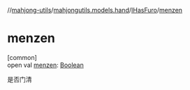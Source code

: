 //[mahjong-utils](../../../index.md)/[mahjongutils.models.hand](../index.md)/[IHasFuro](index.md)/[menzen](menzen.md)

# menzen

[common]\
open val [menzen](menzen.md): [Boolean](https://kotlinlang.org/api/latest/jvm/stdlib/kotlin/-boolean/index.html)

是否门清
